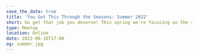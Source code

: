 ```yaml
---
save_the_date: true
title: 'You Got This Through the Seasons: Summer 2022'
short: Go get that job you deserve! This spring we're focusing on the skills you need to nail a happier, healthier day job.
type: Meetup
location: Online
date: 2022-06-16T17:00
og: summer.jpg
---
```


